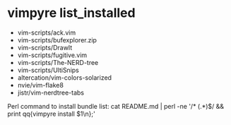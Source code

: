 vimpyre list_installed
======================

* vim-scripts/ack.vim
* vim-scripts/bufexplorer.zip
* vim-scripts/DrawIt
* vim-scripts/fugitive.vim
* vim-scripts/The-NERD-tree
* vim-scripts/UltiSnips
* altercation/vim-colors-solarized
* nvie/vim-flake8
* jistr/vim-nerdtree-tabs

Perl command to install bundle list:
    cat README.md | perl -ne '/\* (.*)$/ && print qq{vimpyre install $1\n};'
